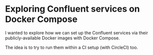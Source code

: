# Exploring Confluent services on Docker Compose

I wanted to explore how we can set up the Confluent services via their publicly-available Docker images with Docker Compose.

The idea is to try to run them within a CI setup (with CircleCI) too.
